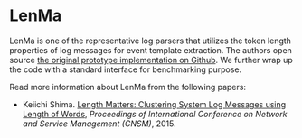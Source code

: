# LenMa

LenMa is one of the representative log parsers that utilizes the token length properties of log messages for event template extraction. The authors open source [the original prototype implementation on Github](https://github.com/keiichishima/templateminer). We further wrap up the code with a standard interface for benchmarking purpose. 

Read more information about LenMa from the following papers:

+ Keiichi Shima. [Length Matters: Clustering System Log Messages using Length of Words](https://arxiv.org/pdf/1611.03213.pdf), *Proceedings of International Conference on Network and Service Management (CNSM)*, 2015.
